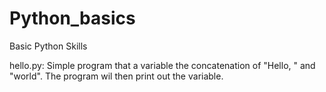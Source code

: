 # Python_basics
Basic Python Skills

hello.py:
Simple program that a variable the concatenation of "Hello, " and "world".
The program wil then print out the variable.
